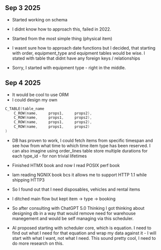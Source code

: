 ## Sep 3 2025

- Started working on schema
- I didnt know how to approach this, failed in 2022.
- Started from the most simple thing (physical item)
- I wasnt sure how to approach date functions but I decided, that starting
with order, equipment_type and equipment tables would be wise. I stated
with table that didnt have any foreign keys / relationships

- Sorry, I started with equipment type - right in the middle.

## Sep 4 2025

- It would be cool to use ORM
- I could design my own
```c
C_TABLE(table_name
    C_ROW(name,     props1,     props2),
    C_ROW(name,     props1,     props2),
    C_ROW(name,     props1,     props2),
    C_ROW(name,     props1,     props2)
)
```

- DB has proven to work, I could fetch items from specific timespan 
and see how from what time to which time item type has been reserved.
I can also imagine using order_lines table store multiple durations for
each type_id - for non trivial lifetimes

- Finished HTMX book and now I read POSIX perf book
- Iam reading NGNIX book bcs it allows me to support HTTP 1.1 while shipping
HTTP3

- So I found out that I need disposables, vehicles and rental items
- I ditched main flow but kept item -> type -> booking

- So after consulting with ChatGPT 5.0 Thinking I got thinking about designing
db in a way that would remove need for warehouse manegement and would
be self managing via this scheduler.

- AI proposed starting with scheduler core, which is equation. I need to find
out what I need for that equation and wrap my data against it - I will start
with what I want, not what I need. This sound pretty cool, I need to do more
research on this.
